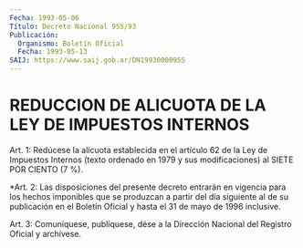 ```yaml
---
Fecha: 1993-05-06
Título: Decreto Nacional 955/93
Publicación:
  Organismo: Boletín Oficial
  Fecha: 1993-05-13
SAIJ: https://www.saij.gob.ar/DN19930000955
---
```

# REDUCCION DE ALICUOTA DE LA LEY DE IMPUESTOS INTERNOS

<a id="1"></a>
Art. 1: Redúcese la alícuota establecida en el artículo 62 de la Ley de Impuestos Internos (texto ordenado en 1979 y sus modificaciones) al SIETE POR CIENTO (7 %).

<a id="2"></a>
*Art. 2: Las disposiciones del presente decreto entrarán en vigencia para los hechos imponibles que se produzcan a partir del día siguiente al de su publicación en el Boletín Oficial y hasta el 31 de mayo de 1996 inclusive.

<a id="3"></a>
Art. 3: Comuníquese, publíquese, dése a la Dirección Nacional del Registro Oficial y archívese.